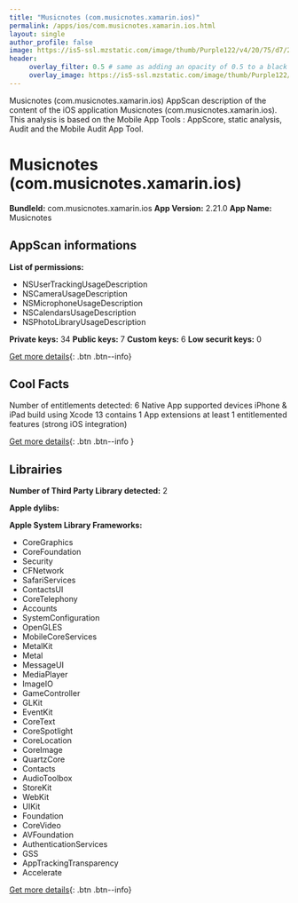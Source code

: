```yaml
---
title: "Musicnotes (com.musicnotes.xamarin.ios)"
permalink: /apps/ios/com.musicnotes.xamarin.ios.html
layout: single
author_profile: false
image: https://is5-ssl.mzstatic.com/image/thumb/Purple122/v4/20/75/d7/2075d724-8ee9-1627-0ef6-48586972b4ad/AppIcon-0-0-1x_U007emarketing-0-0-0-7-0-0-sRGB-0-0-0-GLES2_U002c0-512MB-85-220-0-0.png/512x512bb.jpg
header: 
     overlay_filter: 0.5 # same as adding an opacity of 0.5 to a black background
     overlay_image: https://is5-ssl.mzstatic.com/image/thumb/Purple122/v4/20/75/d7/2075d724-8ee9-1627-0ef6-48586972b4ad/AppIcon-0-0-1x_U007emarketing-0-0-0-7-0-0-sRGB-0-0-0-GLES2_U002c0-512MB-85-220-0-0.png/512x512bb.jpg
---
```

Musicnotes (com.musicnotes.xamarin.ios) AppScan description of the content of the iOS application Musicnotes (com.musicnotes.xamarin.ios). This analysis is based on the Mobile App Tools : AppScore, static analysis, Audit and the Mobile Audit App Tool.

# Musicnotes (com.musicnotes.xamarin.ios)

**BundleId:** com.musicnotes.xamarin.ios
**App Version:** 2.21.0
**App Name:** Musicnotes


## AppScan informations 

**List of permissions:** 
- NSUserTrackingUsageDescription
- NSCameraUsageDescription
- NSMicrophoneUsageDescription
- NSCalendarsUsageDescription
- NSPhotoLibraryUsageDescription
  
  
**Private keys:** 34
**Public keys:** 7
**Custom keys:** 6
**Low securit keys:** 0
  
[Get more details](/pricing.html){: .btn .btn--info}

## Cool Facts

Number of entitlements detected: 6
Native App
supported devices iPhone & iPad
build using Xcode 13
contains 1 App extensions
at least 1 entitlemented features (strong iOS integration)
  
[Get more details](/pricing.html){: .btn .btn--info }

## Librairies 
**Number of Third Party Library detected:** 2


**Apple dylibs:**


**Apple System Library Frameworks:**
- CoreGraphics
- CoreFoundation
- Security
- CFNetwork
- SafariServices
- ContactsUI
- CoreTelephony
- Accounts
- SystemConfiguration
- OpenGLES
- MobileCoreServices
- MetalKit
- Metal
- MessageUI
- MediaPlayer
- ImageIO
- GameController
- GLKit
- EventKit
- CoreText
- CoreSpotlight
- CoreLocation
- CoreImage
- QuartzCore
- Contacts
- AudioToolbox
- StoreKit
- WebKit
- UIKit
- Foundation
- CoreVideo
- AVFoundation
- AuthenticationServices
- GSS
- AppTrackingTransparency
- Accelerate


  
[Get more details](/pricing.html){: .btn .btn--info}

